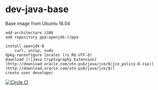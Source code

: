 # dev-java-base
Base image from Ubuntu 16.04
    
    add-architecture i386
    add repository ppa:openjdk-r/ppa

    install openjdk-8 
	    curl, unzip, sudo
    dpkg-reconfigure locales (ru_RU.UTF-8)
    download [![Java Cryptography Extension] (http://download.oracle.com/otn-pub/java/jce/8/jce_policy-8.zip)](http://download.oracle.com/otn-pub/java/jce/8/)
    create user developer

[![Circle CI](https://circleci.com/gh/ZanyXDev/dev-java-base.svg?style=svg)](https://circleci.com/gh/zanyxdev/dev-java-base)

